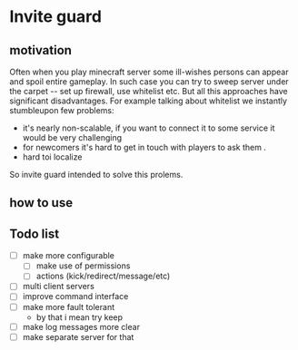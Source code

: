 # Invite guard

## motivation

Often when you play minecraft server some ill-wishes persons can appear and spoil entire gameplay.
In such case you can try to sweep server under the carpet -- set up firewall, use whitelist etc. 
But all this approaches have significant disadvantages.
For example talking about whitelist we instantly stumbleupon few problems:
 - it's nearly non-scalable, if you want to connect it to some service it would be very challenging
 - for newcomers it's hard to get in touch with players to ask them .
 - hard toi localize
 
So invite guard intended to solve this prolems.

## how to use

## Todo list
- [ ] make more configurable
    - [ ] make use of permissions
    - [ ] actions (kick/redirect/message/etc)
- [ ] multi client servers
- [ ] improve command interface
- [ ] make more fault tolerant
    - by that i mean try keep 
- [ ] make log messages more clear 
- [ ] make separate server for that  
